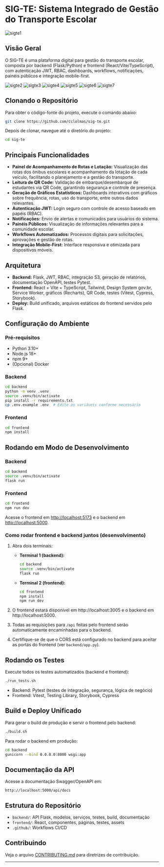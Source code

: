 # SIG-TE: Sistema Integrado de Gestão do Transporte Escolar

![sigte1](https://github.com/user-attachments/assets/ab097664-0629-425d-82bc-ef222e1540c4)

## Visão Geral
O SIG-TE é uma plataforma digital para gestão do transporte escolar, composta por backend (Flask/Python) e frontend (React/Vite/TypeScript), com autenticação JWT, RBAC, dashboards, workflows, notificações, painéis públicos e integração mobile-first.

![sigte2](https://github.com/user-attachments/assets/72287d66-0705-45c0-a4f7-ffb48355d405)
![sigte3](https://github.com/user-attachments/assets/3ccc850b-a43c-4531-be1d-b9c6e19d8f11)
![sigte4](https://github.com/user-attachments/assets/5c7c590f-42fe-49a8-bd3f-d26d53685078)
![sigte5](https://github.com/user-attachments/assets/ce4c9d7b-4726-4ad6-bba3-2e3c8c4e51b8)
![sigte6](https://github.com/user-attachments/assets/99c58259-71d7-4687-a35e-10d4eac8dbc3)
![sigte7](https://github.com/user-attachments/assets/13ff3be2-a0fd-4cd3-825c-07f393946656)


## Clonando o Repositório

Para obter o código-fonte do projeto, execute o comando abaixo:

```bash
git clone https://github.com/cclolmas/sig-te.git
```

Depois de clonar, navegue até o diretório do projeto:

```bash
cd sig-te
```

## Principais Funcionalidades
- **Painel de Acompanhamento de Rotas e Lotação:** Visualização das rotas dos ônibus escolares e acompanhamento da lotação de cada veículo, facilitando o planejamento e a gestão do transporte.
- **Leitura de QR Code:** Validação de embarque/desembarque de estudantes via QR Code, garantindo segurança e controle de presença.
- **Geração de Gráficos Estatísticos:** Dashboards interativos com gráficos sobre frequência, rotas, uso do transporte, entre outros dados relevantes.
- **Autenticação JWT:** Login seguro com controle de acesso baseado em papéis (RBAC).
- **Notificações:** Envio de alertas e comunicados para usuários do sistema.
- **Painéis Públicos:** Visualização de informações relevantes para a comunidade escolar.
- **Workflows Automatizados:** Processos digitais para solicitações, aprovações e gestão de rotas.
- **Integração Mobile-First:** Interface responsiva e otimizada para dispositivos móveis.

## Arquitetura
- **Backend:** Flask, JWT, RBAC, integração S3, geração de relatórios, documentação OpenAPI, testes Pytest.
- **Frontend:** React + Vite + TypeScript, Tailwind, Design System gov.br, Service Worker, gráficos (Recharts), QR Code, testes (Vitest, Cypress, Storybook).
- **Deploy:** Build unificado, arquivos estáticos do frontend servidos pelo Flask.

## Configuração do Ambiente

### Pré-requisitos
- Python 3.10+
- Node.js 18+
- npm 9+
- (Opcional) Docker

### Backend
```bash
cd backend
python -m venv .venv
source .venv/bin/activate
pip install -r requirements.txt
cp .env.example .env  # Edite as variáveis conforme necessário
```

### Frontend
```bash
cd frontend
npm install
```

## Rodando em Modo de Desenvolvimento

### Backend
```bash
cd backend
source .venv/bin/activate
flask run
```

### Frontend
```bash
cd frontend
npm run dev
```

Acesse o frontend em [http://localhost:5173](http://localhost:5173) e o backend em [http://localhost:5000](http://localhost:5000).

### Como rodar frontend e backend juntos (desenvolvimento)

1. Abra dois terminais:
   - **Terminal 1 (backend):**
     ```bash
     cd backend
     source .venv/bin/activate
     flask run
     ```
   - **Terminal 2 (frontend):**
     ```bash
     cd frontend
     npm install
     npm run dev
     ```

2. O frontend estará disponível em http://localhost:3005 e o backend em http://localhost:5000.

3. Todas as requisições para `/api` feitas pelo frontend serão automaticamente encaminhadas para o backend.

4. Certifique-se de que o CORS está configurado no backend para aceitar as portas do frontend (ver `backend/app.py`).

## Rodando os Testes

Execute todos os testes automatizados (backend e frontend):
```bash
./run_tests.sh
```

- Backend: Pytest (testes de integração, segurança, lógica de negócio)
- Frontend: Vitest, Testing Library, Storybook, Cypress

## Build e Deploy Unificado

Para gerar o build de produção e servir o frontend pelo backend:
```bash
./build.sh
```

Para rodar o backend em produção:
```bash
cd backend
gunicorn --bind 0.0.0.0:8000 wsgi:app
```

## Documentação da API
Acesse a documentação Swagger/OpenAPI em:
```
http://localhost:5000/api/docs
```

## Estrutura do Repositório
- `backend/`: API Flask, modelos, serviços, testes, build, documentação
- `frontend/`: React, componentes, páginas, testes, assets
- `.github/`: Workflows CI/CD

## Contribuindo
Veja o arquivo [CONTRIBUTING.md](CONTRIBUTING.md) para diretrizes de contribuição.

---
